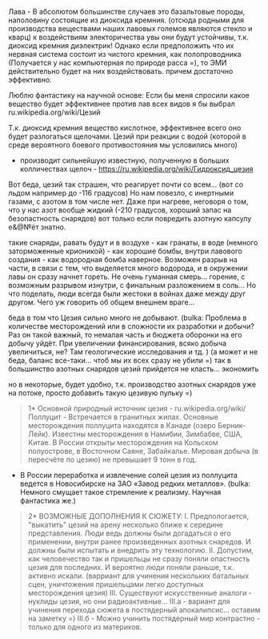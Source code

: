 Лава - В абсолютом большинстве случаев это базальтовые породы, наполовину состоящие из диоксида кремния.
(отсюда родными для производства веществами наших лавовых големов являются стекло и кварц)
к воздействиям электоричества увы они будут устойчивы, т.к. диоксид кремния диэлектрик!
Однако если предположить что их нервная система состоит из чистого кремния, как полопроводника
(Получается у нас компьютерная по природе расса =), то ЭМИ действительно будет на них воздействовать.
причем достаточно эффективно.

Люблю фантастику на научной основе:
Если бы меня спросили какое вещество будет эффективнее против лав всех видов я бы выбрал ru.wikipedia.org/wiki/Цезий

Т.к. диоксид кремния вещество кислотное, эффективнее всего оно будет разлогаться щелочами.
Цезий при реакции с водой (которой в среде вероятного боевого противостояния мы условились много)
- производит сильнейшую известную, полученную в больших колличествах щелоч - https://ru.wikipedia.org/wiki/Гидроксид_цезия

Вот беда, цезий так страшен, что реагирует почти со всем... (вот со льдом например до -116 градусов)
Но нам повезло, с инертными газами, с азотом в том числе нет.
Даже при нагреве, неговоря о том, что у нас азот вообще жидкий
(-210 градусов, хороший запас на безопастность снарядов) вот только если повредить азотную капсулу е&@№ёт знатно.

такие снаряды, равать будут и в воздухе - как гранаты,
в воде (немного заторможенные крионикой) - как хорошие бомбы,
внутри лавового создания - как водородная бомба наверное.
Возможен разрыв на части, в связи с тем, что выделяется много водорода, и в окружении лавы он сразу начнет гореть.
Не очень гуманная смерь... горение, с возможным разрывом изнутри, с финальным разложением в соль...
Но что поделать, люди всегда были жестоки в войнах даже между друг другом. Чего уж говорить об общем внешнем враге...

беда в том что Цезия сильно много не добывают. 
(bulka: Проблема в количестве месторождений или в сложности их разработки и добычи? Раз он такой важный, то немалая часть и бюджета оборонки на его добычу уйдёт. При увеличении финансирования, всяко добыча увеличиться, не? Там геологические исследования и тд. )
(а может и не беда, баланс все-таки... чтоб мы их всех сразу не убили =)
так в большинство азотных снарядов цезий прийдется не класть... экономить

но в некоторые, будет удобно, т.к. производство азотных снарядов уже на потоке, просто добавить такую цезивую пульку =)


>1* Основной природный источник цезия - ru.wikipedia.org/wiki/Поллуцит - Встречается в гранитных жилах.
Основные месторождения поллуцита находятся в Канаде (озеро Берник-Лейк).
Известны месторождения в Намибии, Зимбабве, США, Китае.
В России открыты месторождения на Кольском полуострове, в Восточном Саяне, Забайкалье.
Мировая добыча (в пересчёте по цезию) не превышает 9 тонн в год.
- В России переработка и извлечение солей цезия из поллуцита ведется в Новосибирске на ЗАО «Завод редких металлов».
(bulka: Немного смущает такое стремление к реализму. Научная фантастика же.)
>2* ВОЗМОЖНЫЕ ДОПОЛНЕНИЯ К СЮЖЕТУ:
I. Предпологается, "выкатить" цезий на арену несколько ближе к середине представления.
Люди ведь должны были догадаться о его применении, внутри ранее произведенных азотных снаредов.
И должны были испытать и внедрить эту технологию.
II. Допустим, как человечество так и пришельцы не сразу поняли опастность цезия для последних.
И вероятно люди поняли раньше, т.к. активно искали.
(варриант для учинения нескольких батальных сцен, уничтожения пришельцами легко доступных месторождения цезия)
III. Cуществуют искусственные аналоги - нуклиды цезия, но они радиоактивные...
III.a - вариант для учинения перехода сюжета в постядерный апокалипсис... оставим на заметку =)
III.б - Можно учинить постядерный мир контрастно - только для одного из материков.
